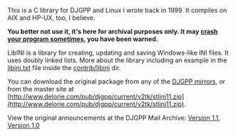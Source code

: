 This is a C library for DJGPP and Linux I wrote back in 1999. It compiles on AIX and HP-UX, too, I believe.

**You better not use it, it's here for archival purposes only. It may [crash your program sometimes](http://www.delorie.com/djgpp/mail-archives/browse.cgi?p=djgpp/2000/08/18/01:42:32), you have been warned.**

LibINI is a library for creating, updating and saving Windows-like INI files. It uses doubly linked lists. More about the library including an example in the [libini.txt](https://github.com/spaze/libini-djgpp/blob/master/contrib/libini/libini.txt) file inside the [contrib/libini](https://github.com/spaze/libini-djgpp/tree/master/contrib/libini) dir.

You can download the original package from any of the [DJGPP mirrors](http://www.delorie.com/djgpp/getting.html), or from the master site at [http://www.delorie.com/pub/djgpp/current/v2tk/stlini11.zip](http://www.delorie.com/pub/djgpp/current/v2tk/stlini11.zip).

View the original announcements at the DJGPP Mail Archive: [Version 1.1](http://www.delorie.com/djgpp/mail-archives/browse.cgi?p=djgpp-announce/1999/04/06/15:12:09), [Version 1.0](http://www.delorie.com/djgpp/mail-archives/browse.cgi?p=djgpp/1999/02/19/10:33:05)
